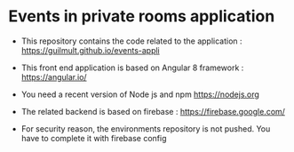 # Events in private rooms application

- This repository contains the code related to the application : https://guilmult.github.io/events-appli

- This front end application is based on Angular 8 framework : https://angular.io/ 

- You need a recent version of Node js and npm  https://nodejs.org

- The related backend is based on firebase : https://firebase.google.com/

- For security reason, the environments repository is not pushed. You have to complete it with firebase config
